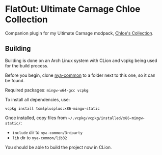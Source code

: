 # FlatOut: Ultimate Carnage Chloe Collection

Companion plugin for my Ultimate Carnage modpack, [Chloe's Collection](https://drive.google.com/file/d/1Munh51wk6m0yZ3hQCik9d_UPQIMhfMkn/view?usp=sharing).

## Building

Building is done on an Arch Linux system with CLion and vcpkg being used for the build process.

Before you begin, clone [nya-common](https://github.com/gaycoderprincess/nya-common) to a folder next to this one, so it can be found.

Required packages: `mingw-w64-gcc vcpkg`

To install all dependencies, use:
```console
vcpkg install tomlplusplus:x86-mingw-static
```

Once installed, copy files from `~/.vcpkg/vcpkg/installed/x86-mingw-static/`:

- `include` dir to `nya-common/3rdparty`
- `lib` dir to `nya-common/lib32`

You should be able to build the project now in CLion.

